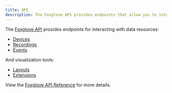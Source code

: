 ```yaml
---
title: API
description: The Foxglove API provides endpoints that allow you to interact with Foxglove data and data visualization tools.
---
```


The [Foxglove API](https://foxglove.dev/docs/api) provides endpoints for interacting with data resources:
- [Devices](organizing/devices)
- [Recordings](organizing/recordings)
- [Events](organizing/events)

And visualization tools:
- [Layouts](visualizing/layouts)
- [Extensions](extensions/introduction)

View the [Foxglove API Reference](https://foxglove.dev/docs/api) for more details.
